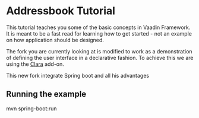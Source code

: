 Addressbook Tutorial
====================

This tutorial teaches you some of the basic concepts in Vaadin Framework. It is meant to be 
a fast read for learning how to get started - not an example on how application should be
designed.

The fork you are currently looking at is modified to work as a demonstration of defining 
the user interface in a declarative fashion. To achieve this we are using the 
[Clara](https://vaadin.com/addon/clara) add-on.

This new fork integrate Spring boot and all his advantages


Running the example
-------------------
mvn spring-boot:run
